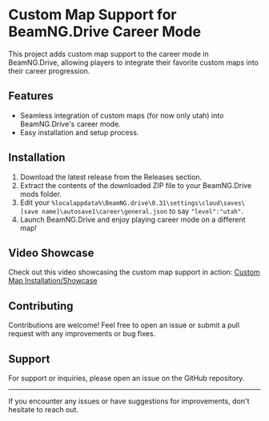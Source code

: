 # Custom Map Support for BeamNG.Drive Career Mode

This project adds custom map support to the career mode in BeamNG.Drive, allowing players to integrate their favorite custom maps into their career progression.

## Features
- Seamless integration of custom maps (for now only utah) into BeamNG.Drive's career mode.
- Easy installation and setup process.

## Installation
1. Download the latest release from the Releases section.
2. Extract the contents of the downloaded ZIP file to your BeamNG.Drive mods folder.
3. Edit your `%localappdata%\BeamNG.drive\0.31\settings\cloud\saves\[save name]\autosave1\career\general.json` to say `"level":"utah"`.
4. Launch BeamNG.Drive and enjoy playing career mode on a different map!

## Video Showcase
Check out this video showcasing the custom map support in action: [Custom Map Installation/Showcase](https://youtu.be/sjl4sM0j05o)

## Contributing
Contributions are welcome! Feel free to open an issue or submit a pull request with any improvements or bug fixes.

## Support
For support or inquiries, please open an issue on the GitHub repository.

---
If you encounter any issues or have suggestions for improvements, don't hesitate to reach out.
